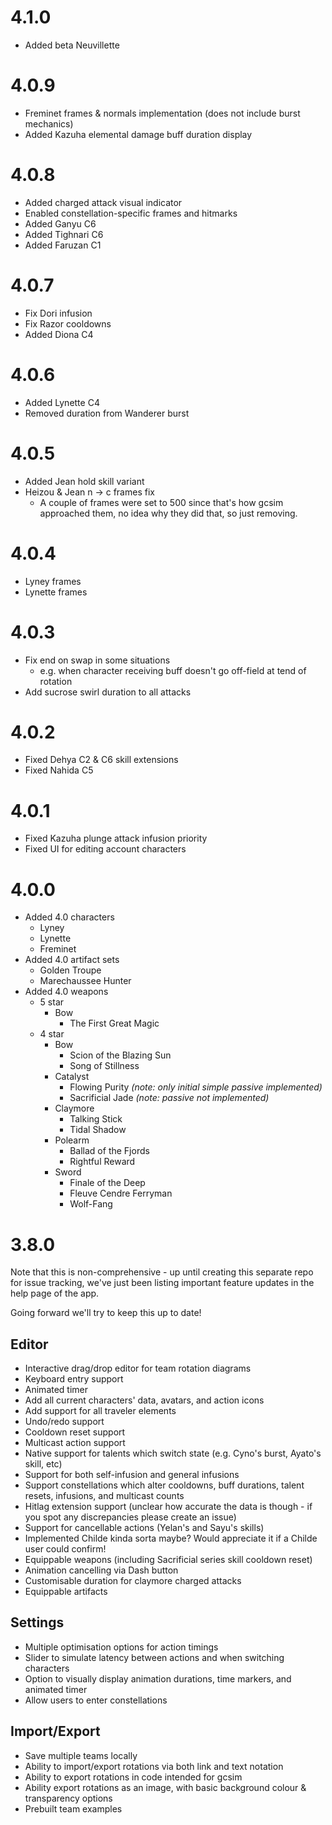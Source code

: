 # 4.1.0

- Added beta Neuvillette

# 4.0.9

- Freminet frames & normals implementation (does not include burst mechanics)
- Added Kazuha elemental damage buff duration display

# 4.0.8

- Added charged attack visual indicator
- Enabled constellation-specific frames and hitmarks
- Added Ganyu C6
- Added Tighnari C6
- Added Faruzan C1

# 4.0.7

- Fix Dori infusion
- Fix Razor cooldowns
- Added Diona C4

# 4.0.6

- Added Lynette C4
- Removed duration from Wanderer burst

# 4.0.5

- Added Jean hold skill variant
- Heizou & Jean n -> c frames fix
  - A couple of frames were set to 500 since that's how gcsim approached them, no idea why they did that, so just removing.

# 4.0.4

- Lyney frames
- Lynette frames

# 4.0.3

- Fix end on swap in some situations
  - e.g. when character receiving buff doesn't go off-field at tend of rotation
- Add sucrose swirl duration to all attacks

# 4.0.2

- Fixed Dehya C2 & C6 skill extensions
- Fixed Nahida C5

# 4.0.1

- Fixed Kazuha plunge attack infusion priority
- Fixed UI for editing account characters

# 4.0.0

- Added 4.0 characters
  - Lyney
  - Lynette
  - Freminet
- Added 4.0 artifact sets
  - Golden Troupe
  - Marechaussee Hunter
- Added 4.0 weapons
  - 5 star
    - Bow
      - The First Great Magic
  - 4 star
    - Bow
      - Scion of the Blazing Sun
      - Song of Stillness
    - Catalyst
      - Flowing Purity _(note: only initial simple passive implemented)_
      - Sacrificial Jade _(note: passive not implemented)_
    - Claymore
      - Talking Stick
      - Tidal Shadow
    - Polearm
      - Ballad of the Fjords
      - Rightful Reward
    - Sword
      - Finale of the Deep
      - Fleuve Cendre Ferryman
      - Wolf-Fang

# 3.8.0

Note that this is non-comprehensive - up until creating this separate repo for issue tracking, we've just been listing important feature updates in the help page of the app.

Going forward we'll try to keep this up to date!

## Editor

- Interactive drag/drop editor for team rotation diagrams
- Keyboard entry support
- Animated timer
- Add all current characters' data, avatars, and action icons
- Add support for all traveler elements
- Undo/redo support
- Cooldown reset support
- Multicast action support
- Native support for talents which switch state (e.g. Cyno's burst, Ayato's skill, etc)
- Support for both self-infusion and general infusions
- Support constellations which alter cooldowns, buff durations, talent resets, infusions, and multicast counts
- Hitlag extension support (unclear how accurate the data is though - if you spot any discrepancies please create an issue)
- Support for cancellable actions (Yelan's and Sayu's skills)
- Implemented Childe kinda sorta maybe? Would appreciate it if a Childe user could confirm!
- Equippable weapons (including Sacrificial series skill cooldown reset)
- Animation cancelling via Dash button
- Customisable duration for claymore charged attacks
- Equippable artifacts

## Settings

- Multiple optimisation options for action timings
- Slider to simulate latency between actions and when switching characters
- Option to visually display animation durations, time markers, and animated timer
- Allow users to enter constellations

## Import/Export

- Save multiple teams locally
- Ability to import/export rotations via both link and text notation
- Ability to export rotations in code intended for gcsim
- Ability export rotations as an image, with basic background colour & transparency options
- Prebuilt team examples
